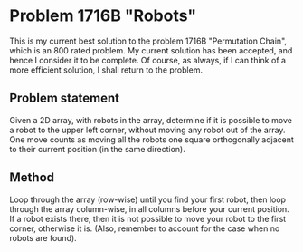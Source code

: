 # Problem 1716B "Robots"
This is my current best solution to the problem 1716B "Permutation Chain", which is an 800 rated problem. My current solution has been accepted, and hence I consider it to be complete. Of course, as always, if I can think of a more efficient solution, I shall return to the problem. 

## Problem statement
Given a 2D array, with robots in the array, determine if it is possible to move a robot to the upper left corner, without moving any robot out of the array. One move counts as moving all the robots one square orthogonally adjacent to their current position (in the same direction).

## Method
Loop through the array (row-wise) until you find your first robot, then loop through the array column-wise, in all columns before your current position. If a robot exists there, then it is not possible to move your robot to the first corner, otherwise it is. (Also, remember to account for the case when no robots are found).